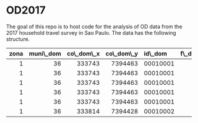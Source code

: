 
<!-- README.md is generated from README.Rmd. Please edit that file -->

# OD2017

<!-- badges: start -->
<!-- badges: end -->

The goal of this repo is to host code for the analysis of OD data from
the 2017 household travel survey in Sao Paulo. The data has the
following structure.

<table>
<thead>
<tr>
<th style="text-align:right;">
zona
</th>
<th style="text-align:right;">
muni\_dom
</th>
<th style="text-align:right;">
co\_dom\_x
</th>
<th style="text-align:right;">
co\_dom\_y
</th>
<th style="text-align:left;">
id\_dom
</th>
<th style="text-align:right;">
f\_dom
</th>
<th style="text-align:right;">
fe\_dom
</th>
<th style="text-align:right;">
dom
</th>
<th style="text-align:right;">
cd\_entre
</th>
<th style="text-align:left;">
data
</th>
<th style="text-align:right;">
tipo\_dom
</th>
<th style="text-align:right;">
agua
</th>
<th style="text-align:right;">
rua\_pavi
</th>
<th style="text-align:right;">
no\_morad
</th>
<th style="text-align:right;">
tot\_fam
</th>
<th style="text-align:left;">
id\_fam
</th>
<th style="text-align:right;">
f\_fam
</th>
<th style="text-align:right;">
fe\_fam
</th>
<th style="text-align:right;">
familia
</th>
<th style="text-align:right;">
no\_moraf
</th>
<th style="text-align:right;">
condmora
</th>
<th style="text-align:right;">
qt\_banho
</th>
<th style="text-align:right;">
qt\_empre
</th>
<th style="text-align:right;">
qt\_auto
</th>
<th style="text-align:right;">
qt\_micro
</th>
<th style="text-align:right;">
qt\_lavalou
</th>
<th style="text-align:right;">
qt\_gel1
</th>
<th style="text-align:right;">
qt\_gel2
</th>
<th style="text-align:right;">
qt\_freez
</th>
<th style="text-align:right;">
qt\_mlava
</th>
<th style="text-align:right;">
qt\_dvd
</th>
<th style="text-align:right;">
qt\_microon
</th>
<th style="text-align:right;">
qt\_moto
</th>
<th style="text-align:right;">
qt\_secarou
</th>
<th style="text-align:right;">
qt\_bicicle
</th>
<th style="text-align:right;">
nao\_dcl\_it
</th>
<th style="text-align:right;">
criteriobr
</th>
<th style="text-align:right;">
ponto\_br
</th>
<th style="text-align:right;">
ano\_auto1
</th>
<th style="text-align:right;">
ano\_auto2
</th>
<th style="text-align:right;">
ano\_auto3
</th>
<th style="text-align:right;">
renda\_fa
</th>
<th style="text-align:right;">
cd\_renfa
</th>
<th style="text-align:left;">
id\_pess
</th>
<th style="text-align:right;">
f\_pess
</th>
<th style="text-align:right;">
fe\_pess
</th>
<th style="text-align:right;">
pessoa
</th>
<th style="text-align:right;">
sit\_fam
</th>
<th style="text-align:right;">
idade
</th>
<th style="text-align:right;">
sexo
</th>
<th style="text-align:right;">
estuda
</th>
<th style="text-align:right;">
grau\_ins
</th>
<th style="text-align:right;">
cd\_ativi
</th>
<th style="text-align:right;">
co\_ren\_i
</th>
<th style="text-align:right;">
vl\_ren\_i
</th>
<th style="text-align:right;">
zona\_esc
</th>
<th style="text-align:right;">
muniesc
</th>
<th style="text-align:right;">
co\_esc\_x
</th>
<th style="text-align:right;">
co\_esc\_y
</th>
<th style="text-align:right;">
tipo\_esc
</th>
<th style="text-align:right;">
zonatra1
</th>
<th style="text-align:right;">
munitra1
</th>
<th style="text-align:right;">
co\_tr1\_x
</th>
<th style="text-align:right;">
co\_tr1\_y
</th>
<th style="text-align:right;">
trab1\_re
</th>
<th style="text-align:right;">
trabext1
</th>
<th style="text-align:right;">
ocup1
</th>
<th style="text-align:right;">
setor1
</th>
<th style="text-align:right;">
vinc1
</th>
<th style="text-align:right;">
zonatra2
</th>
<th style="text-align:right;">
munitra2
</th>
<th style="text-align:right;">
co\_tr2\_x
</th>
<th style="text-align:right;">
co\_tr2\_y
</th>
<th style="text-align:right;">
trab2\_re
</th>
<th style="text-align:right;">
trabext2
</th>
<th style="text-align:right;">
ocup2
</th>
<th style="text-align:right;">
setor2
</th>
<th style="text-align:right;">
vinc2
</th>
<th style="text-align:right;">
n\_viag
</th>
<th style="text-align:right;">
fe\_via
</th>
<th style="text-align:right;">
dia\_sem
</th>
<th style="text-align:right;">
tot\_viag
</th>
<th style="text-align:right;">
zona\_o
</th>
<th style="text-align:right;">
muni\_o
</th>
<th style="text-align:right;">
co\_o\_x
</th>
<th style="text-align:right;">
co\_o\_y
</th>
<th style="text-align:right;">
zona\_d
</th>
<th style="text-align:right;">
muni\_d
</th>
<th style="text-align:right;">
co\_d\_x
</th>
<th style="text-align:right;">
co\_d\_y
</th>
<th style="text-align:right;">
zona\_t1
</th>
<th style="text-align:right;">
muni\_t1
</th>
<th style="text-align:right;">
co\_t1\_x
</th>
<th style="text-align:right;">
co\_t1\_y
</th>
<th style="text-align:right;">
zona\_t2
</th>
<th style="text-align:right;">
muni\_t2
</th>
<th style="text-align:right;">
co\_t2\_x
</th>
<th style="text-align:right;">
co\_t2\_y
</th>
<th style="text-align:right;">
zona\_t3
</th>
<th style="text-align:right;">
muni\_t3
</th>
<th style="text-align:right;">
co\_t3\_x
</th>
<th style="text-align:right;">
co\_t3\_y
</th>
<th style="text-align:right;">
motivo\_o
</th>
<th style="text-align:right;">
motivo\_d
</th>
<th style="text-align:right;">
mot\_sres
</th>
<th style="text-align:right;">
servir\_o
</th>
<th style="text-align:right;">
servir\_d
</th>
<th style="text-align:right;">
modo1
</th>
<th style="text-align:right;">
modo2
</th>
<th style="text-align:right;">
modo3
</th>
<th style="text-align:right;">
modo4
</th>
<th style="text-align:right;">
h\_saida
</th>
<th style="text-align:right;">
min\_saida
</th>
<th style="text-align:right;">
anda\_o
</th>
<th style="text-align:right;">
h\_cheg
</th>
<th style="text-align:right;">
min\_cheg
</th>
<th style="text-align:right;">
anda\_d
</th>
<th style="text-align:right;">
duracao
</th>
<th style="text-align:right;">
modoprin
</th>
<th style="text-align:right;">
tipvg
</th>
<th style="text-align:right;">
pag\_viag
</th>
<th style="text-align:right;">
tp\_esauto
</th>
<th style="text-align:right;">
vl\_est
</th>
<th style="text-align:right;">
pe\_bici
</th>
<th style="text-align:right;">
via\_bici
</th>
<th style="text-align:right;">
tp\_esbici
</th>
<th style="text-align:right;">
distancia
</th>
<th style="text-align:right;">
id\_ordem
</th>
</tr>
</thead>
<tbody>
<tr>
<td style="text-align:right;">
1
</td>
<td style="text-align:right;">
36
</td>
<td style="text-align:right;">
333743
</td>
<td style="text-align:right;">
7394463
</td>
<td style="text-align:left;">
00010001
</td>
<td style="text-align:right;">
1
</td>
<td style="text-align:right;">
15.41667
</td>
<td style="text-align:right;">
1
</td>
<td style="text-align:right;">
1
</td>
<td style="text-align:left;">
06092017
</td>
<td style="text-align:right;">
1
</td>
<td style="text-align:right;">
1
</td>
<td style="text-align:right;">
1
</td>
<td style="text-align:right;">
2
</td>
<td style="text-align:right;">
1
</td>
<td style="text-align:left;">
000100011
</td>
<td style="text-align:right;">
1
</td>
<td style="text-align:right;">
15.41667
</td>
<td style="text-align:right;">
1
</td>
<td style="text-align:right;">
2
</td>
<td style="text-align:right;">
2
</td>
<td style="text-align:right;">
1
</td>
<td style="text-align:right;">
0
</td>
<td style="text-align:right;">
0
</td>
<td style="text-align:right;">
1
</td>
<td style="text-align:right;">
0
</td>
<td style="text-align:right;">
0
</td>
<td style="text-align:right;">
1
</td>
<td style="text-align:right;">
1
</td>
<td style="text-align:right;">
1
</td>
<td style="text-align:right;">
1
</td>
<td style="text-align:right;">
1
</td>
<td style="text-align:right;">
0
</td>
<td style="text-align:right;">
0
</td>
<td style="text-align:right;">
0
</td>
<td style="text-align:right;">
1
</td>
<td style="text-align:right;">
4
</td>
<td style="text-align:right;">
25
</td>
<td style="text-align:right;">
NA
</td>
<td style="text-align:right;">
NA
</td>
<td style="text-align:right;">
NA
</td>
<td style="text-align:right;">
2732.576
</td>
<td style="text-align:right;">
3
</td>
<td style="text-align:left;">
00010001101
</td>
<td style="text-align:right;">
1
</td>
<td style="text-align:right;">
19.53227
</td>
<td style="text-align:right;">
1
</td>
<td style="text-align:right;">
1
</td>
<td style="text-align:right;">
59
</td>
<td style="text-align:right;">
2
</td>
<td style="text-align:right;">
1
</td>
<td style="text-align:right;">
3
</td>
<td style="text-align:right;">
1
</td>
<td style="text-align:right;">
3
</td>
<td style="text-align:right;">
NA
</td>
<td style="text-align:right;">
NA
</td>
<td style="text-align:right;">
NA
</td>
<td style="text-align:right;">
NA
</td>
<td style="text-align:right;">
NA
</td>
<td style="text-align:right;">
NA
</td>
<td style="text-align:right;">
3
</td>
<td style="text-align:right;">
36
</td>
<td style="text-align:right;">
333104
</td>
<td style="text-align:right;">
7394476
</td>
<td style="text-align:right;">
2
</td>
<td style="text-align:right;">
2
</td>
<td style="text-align:right;">
4
</td>
<td style="text-align:right;">
13
</td>
<td style="text-align:right;">
1
</td>
<td style="text-align:right;">
NA
</td>
<td style="text-align:right;">
NA
</td>
<td style="text-align:right;">
NA
</td>
<td style="text-align:right;">
NA
</td>
<td style="text-align:right;">
NA
</td>
<td style="text-align:right;">
NA
</td>
<td style="text-align:right;">
NA
</td>
<td style="text-align:right;">
NA
</td>
<td style="text-align:right;">
NA
</td>
<td style="text-align:right;">
1
</td>
<td style="text-align:right;">
22.13265
</td>
<td style="text-align:right;">
3
</td>
<td style="text-align:right;">
2
</td>
<td style="text-align:right;">
1
</td>
<td style="text-align:right;">
36
</td>
<td style="text-align:right;">
333743
</td>
<td style="text-align:right;">
7394463
</td>
<td style="text-align:right;">
3
</td>
<td style="text-align:right;">
36
</td>
<td style="text-align:right;">
333104
</td>
<td style="text-align:right;">
7394476
</td>
<td style="text-align:right;">
NA
</td>
<td style="text-align:right;">
NA
</td>
<td style="text-align:right;">
NA
</td>
<td style="text-align:right;">
NA
</td>
<td style="text-align:right;">
NA
</td>
<td style="text-align:right;">
NA
</td>
<td style="text-align:right;">
NA
</td>
<td style="text-align:right;">
NA
</td>
<td style="text-align:right;">
NA
</td>
<td style="text-align:right;">
NA
</td>
<td style="text-align:right;">
NA
</td>
<td style="text-align:right;">
NA
</td>
<td style="text-align:right;">
8
</td>
<td style="text-align:right;">
3
</td>
<td style="text-align:right;">
3
</td>
<td style="text-align:right;">
2
</td>
<td style="text-align:right;">
2
</td>
<td style="text-align:right;">
16
</td>
<td style="text-align:right;">
NA
</td>
<td style="text-align:right;">
NA
</td>
<td style="text-align:right;">
NA
</td>
<td style="text-align:right;">
5
</td>
<td style="text-align:right;">
45
</td>
<td style="text-align:right;">
NA
</td>
<td style="text-align:right;">
5
</td>
<td style="text-align:right;">
55
</td>
<td style="text-align:right;">
NA
</td>
<td style="text-align:right;">
10
</td>
<td style="text-align:right;">
16
</td>
<td style="text-align:right;">
3
</td>
<td style="text-align:right;">
NA
</td>
<td style="text-align:right;">
NA
</td>
<td style="text-align:right;">
NA
</td>
<td style="text-align:right;">
1
</td>
<td style="text-align:right;">
NA
</td>
<td style="text-align:right;">
NA
</td>
<td style="text-align:right;">
639.1322
</td>
<td style="text-align:right;">
1
</td>
</tr>
<tr>
<td style="text-align:right;">
1
</td>
<td style="text-align:right;">
36
</td>
<td style="text-align:right;">
333743
</td>
<td style="text-align:right;">
7394463
</td>
<td style="text-align:left;">
00010001
</td>
<td style="text-align:right;">
0
</td>
<td style="text-align:right;">
15.41667
</td>
<td style="text-align:right;">
1
</td>
<td style="text-align:right;">
1
</td>
<td style="text-align:left;">
06092017
</td>
<td style="text-align:right;">
1
</td>
<td style="text-align:right;">
1
</td>
<td style="text-align:right;">
1
</td>
<td style="text-align:right;">
2
</td>
<td style="text-align:right;">
1
</td>
<td style="text-align:left;">
000100011
</td>
<td style="text-align:right;">
0
</td>
<td style="text-align:right;">
15.41667
</td>
<td style="text-align:right;">
1
</td>
<td style="text-align:right;">
2
</td>
<td style="text-align:right;">
2
</td>
<td style="text-align:right;">
1
</td>
<td style="text-align:right;">
0
</td>
<td style="text-align:right;">
0
</td>
<td style="text-align:right;">
1
</td>
<td style="text-align:right;">
0
</td>
<td style="text-align:right;">
0
</td>
<td style="text-align:right;">
1
</td>
<td style="text-align:right;">
1
</td>
<td style="text-align:right;">
1
</td>
<td style="text-align:right;">
1
</td>
<td style="text-align:right;">
1
</td>
<td style="text-align:right;">
0
</td>
<td style="text-align:right;">
0
</td>
<td style="text-align:right;">
0
</td>
<td style="text-align:right;">
1
</td>
<td style="text-align:right;">
4
</td>
<td style="text-align:right;">
25
</td>
<td style="text-align:right;">
NA
</td>
<td style="text-align:right;">
NA
</td>
<td style="text-align:right;">
NA
</td>
<td style="text-align:right;">
2732.576
</td>
<td style="text-align:right;">
3
</td>
<td style="text-align:left;">
00010001101
</td>
<td style="text-align:right;">
0
</td>
<td style="text-align:right;">
19.53227
</td>
<td style="text-align:right;">
1
</td>
<td style="text-align:right;">
1
</td>
<td style="text-align:right;">
59
</td>
<td style="text-align:right;">
2
</td>
<td style="text-align:right;">
1
</td>
<td style="text-align:right;">
3
</td>
<td style="text-align:right;">
1
</td>
<td style="text-align:right;">
3
</td>
<td style="text-align:right;">
NA
</td>
<td style="text-align:right;">
NA
</td>
<td style="text-align:right;">
NA
</td>
<td style="text-align:right;">
NA
</td>
<td style="text-align:right;">
NA
</td>
<td style="text-align:right;">
NA
</td>
<td style="text-align:right;">
3
</td>
<td style="text-align:right;">
36
</td>
<td style="text-align:right;">
333104
</td>
<td style="text-align:right;">
7394476
</td>
<td style="text-align:right;">
2
</td>
<td style="text-align:right;">
2
</td>
<td style="text-align:right;">
4
</td>
<td style="text-align:right;">
13
</td>
<td style="text-align:right;">
1
</td>
<td style="text-align:right;">
NA
</td>
<td style="text-align:right;">
NA
</td>
<td style="text-align:right;">
NA
</td>
<td style="text-align:right;">
NA
</td>
<td style="text-align:right;">
NA
</td>
<td style="text-align:right;">
NA
</td>
<td style="text-align:right;">
NA
</td>
<td style="text-align:right;">
NA
</td>
<td style="text-align:right;">
NA
</td>
<td style="text-align:right;">
2
</td>
<td style="text-align:right;">
22.13265
</td>
<td style="text-align:right;">
3
</td>
<td style="text-align:right;">
2
</td>
<td style="text-align:right;">
3
</td>
<td style="text-align:right;">
36
</td>
<td style="text-align:right;">
333104
</td>
<td style="text-align:right;">
7394476
</td>
<td style="text-align:right;">
1
</td>
<td style="text-align:right;">
36
</td>
<td style="text-align:right;">
333743
</td>
<td style="text-align:right;">
7394463
</td>
<td style="text-align:right;">
NA
</td>
<td style="text-align:right;">
NA
</td>
<td style="text-align:right;">
NA
</td>
<td style="text-align:right;">
NA
</td>
<td style="text-align:right;">
NA
</td>
<td style="text-align:right;">
NA
</td>
<td style="text-align:right;">
NA
</td>
<td style="text-align:right;">
NA
</td>
<td style="text-align:right;">
NA
</td>
<td style="text-align:right;">
NA
</td>
<td style="text-align:right;">
NA
</td>
<td style="text-align:right;">
NA
</td>
<td style="text-align:right;">
3
</td>
<td style="text-align:right;">
8
</td>
<td style="text-align:right;">
3
</td>
<td style="text-align:right;">
2
</td>
<td style="text-align:right;">
2
</td>
<td style="text-align:right;">
16
</td>
<td style="text-align:right;">
NA
</td>
<td style="text-align:right;">
NA
</td>
<td style="text-align:right;">
NA
</td>
<td style="text-align:right;">
15
</td>
<td style="text-align:right;">
45
</td>
<td style="text-align:right;">
NA
</td>
<td style="text-align:right;">
15
</td>
<td style="text-align:right;">
55
</td>
<td style="text-align:right;">
NA
</td>
<td style="text-align:right;">
10
</td>
<td style="text-align:right;">
16
</td>
<td style="text-align:right;">
3
</td>
<td style="text-align:right;">
NA
</td>
<td style="text-align:right;">
NA
</td>
<td style="text-align:right;">
NA
</td>
<td style="text-align:right;">
1
</td>
<td style="text-align:right;">
NA
</td>
<td style="text-align:right;">
NA
</td>
<td style="text-align:right;">
639.1322
</td>
<td style="text-align:right;">
2
</td>
</tr>
<tr>
<td style="text-align:right;">
1
</td>
<td style="text-align:right;">
36
</td>
<td style="text-align:right;">
333743
</td>
<td style="text-align:right;">
7394463
</td>
<td style="text-align:left;">
00010001
</td>
<td style="text-align:right;">
0
</td>
<td style="text-align:right;">
15.41667
</td>
<td style="text-align:right;">
1
</td>
<td style="text-align:right;">
1
</td>
<td style="text-align:left;">
06092017
</td>
<td style="text-align:right;">
1
</td>
<td style="text-align:right;">
1
</td>
<td style="text-align:right;">
1
</td>
<td style="text-align:right;">
2
</td>
<td style="text-align:right;">
1
</td>
<td style="text-align:left;">
000100011
</td>
<td style="text-align:right;">
0
</td>
<td style="text-align:right;">
15.41667
</td>
<td style="text-align:right;">
1
</td>
<td style="text-align:right;">
2
</td>
<td style="text-align:right;">
2
</td>
<td style="text-align:right;">
1
</td>
<td style="text-align:right;">
0
</td>
<td style="text-align:right;">
0
</td>
<td style="text-align:right;">
1
</td>
<td style="text-align:right;">
0
</td>
<td style="text-align:right;">
0
</td>
<td style="text-align:right;">
1
</td>
<td style="text-align:right;">
1
</td>
<td style="text-align:right;">
1
</td>
<td style="text-align:right;">
1
</td>
<td style="text-align:right;">
1
</td>
<td style="text-align:right;">
0
</td>
<td style="text-align:right;">
0
</td>
<td style="text-align:right;">
0
</td>
<td style="text-align:right;">
1
</td>
<td style="text-align:right;">
4
</td>
<td style="text-align:right;">
25
</td>
<td style="text-align:right;">
NA
</td>
<td style="text-align:right;">
NA
</td>
<td style="text-align:right;">
NA
</td>
<td style="text-align:right;">
2732.576
</td>
<td style="text-align:right;">
3
</td>
<td style="text-align:left;">
00010001102
</td>
<td style="text-align:right;">
1
</td>
<td style="text-align:right;">
16.66398
</td>
<td style="text-align:right;">
2
</td>
<td style="text-align:right;">
3
</td>
<td style="text-align:right;">
21
</td>
<td style="text-align:right;">
2
</td>
<td style="text-align:right;">
5
</td>
<td style="text-align:right;">
4
</td>
<td style="text-align:right;">
1
</td>
<td style="text-align:right;">
3
</td>
<td style="text-align:right;">
NA
</td>
<td style="text-align:right;">
84
</td>
<td style="text-align:right;">
36
</td>
<td style="text-align:right;">
329431
</td>
<td style="text-align:right;">
7395939
</td>
<td style="text-align:right;">
2
</td>
<td style="text-align:right;">
82
</td>
<td style="text-align:right;">
36
</td>
<td style="text-align:right;">
327503
</td>
<td style="text-align:right;">
7392159
</td>
<td style="text-align:right;">
2
</td>
<td style="text-align:right;">
2
</td>
<td style="text-align:right;">
4
</td>
<td style="text-align:right;">
7
</td>
<td style="text-align:right;">
2
</td>
<td style="text-align:right;">
NA
</td>
<td style="text-align:right;">
NA
</td>
<td style="text-align:right;">
NA
</td>
<td style="text-align:right;">
NA
</td>
<td style="text-align:right;">
NA
</td>
<td style="text-align:right;">
NA
</td>
<td style="text-align:right;">
NA
</td>
<td style="text-align:right;">
NA
</td>
<td style="text-align:right;">
NA
</td>
<td style="text-align:right;">
1
</td>
<td style="text-align:right;">
18.88249
</td>
<td style="text-align:right;">
3
</td>
<td style="text-align:right;">
3
</td>
<td style="text-align:right;">
1
</td>
<td style="text-align:right;">
36
</td>
<td style="text-align:right;">
333743
</td>
<td style="text-align:right;">
7394463
</td>
<td style="text-align:right;">
82
</td>
<td style="text-align:right;">
36
</td>
<td style="text-align:right;">
327503
</td>
<td style="text-align:right;">
7392159
</td>
<td style="text-align:right;">
NA
</td>
<td style="text-align:right;">
NA
</td>
<td style="text-align:right;">
NA
</td>
<td style="text-align:right;">
NA
</td>
<td style="text-align:right;">
NA
</td>
<td style="text-align:right;">
NA
</td>
<td style="text-align:right;">
NA
</td>
<td style="text-align:right;">
NA
</td>
<td style="text-align:right;">
NA
</td>
<td style="text-align:right;">
NA
</td>
<td style="text-align:right;">
NA
</td>
<td style="text-align:right;">
NA
</td>
<td style="text-align:right;">
8
</td>
<td style="text-align:right;">
3
</td>
<td style="text-align:right;">
3
</td>
<td style="text-align:right;">
2
</td>
<td style="text-align:right;">
2
</td>
<td style="text-align:right;">
1
</td>
<td style="text-align:right;">
NA
</td>
<td style="text-align:right;">
NA
</td>
<td style="text-align:right;">
NA
</td>
<td style="text-align:right;">
9
</td>
<td style="text-align:right;">
0
</td>
<td style="text-align:right;">
10
</td>
<td style="text-align:right;">
9
</td>
<td style="text-align:right;">
50
</td>
<td style="text-align:right;">
20
</td>
<td style="text-align:right;">
50
</td>
<td style="text-align:right;">
1
</td>
<td style="text-align:right;">
1
</td>
<td style="text-align:right;">
2
</td>
<td style="text-align:right;">
NA
</td>
<td style="text-align:right;">
NA
</td>
<td style="text-align:right;">
NA
</td>
<td style="text-align:right;">
NA
</td>
<td style="text-align:right;">
NA
</td>
<td style="text-align:right;">
6651.7679
</td>
<td style="text-align:right;">
3
</td>
</tr>
<tr>
<td style="text-align:right;">
1
</td>
<td style="text-align:right;">
36
</td>
<td style="text-align:right;">
333743
</td>
<td style="text-align:right;">
7394463
</td>
<td style="text-align:left;">
00010001
</td>
<td style="text-align:right;">
0
</td>
<td style="text-align:right;">
15.41667
</td>
<td style="text-align:right;">
1
</td>
<td style="text-align:right;">
1
</td>
<td style="text-align:left;">
06092017
</td>
<td style="text-align:right;">
1
</td>
<td style="text-align:right;">
1
</td>
<td style="text-align:right;">
1
</td>
<td style="text-align:right;">
2
</td>
<td style="text-align:right;">
1
</td>
<td style="text-align:left;">
000100011
</td>
<td style="text-align:right;">
0
</td>
<td style="text-align:right;">
15.41667
</td>
<td style="text-align:right;">
1
</td>
<td style="text-align:right;">
2
</td>
<td style="text-align:right;">
2
</td>
<td style="text-align:right;">
1
</td>
<td style="text-align:right;">
0
</td>
<td style="text-align:right;">
0
</td>
<td style="text-align:right;">
1
</td>
<td style="text-align:right;">
0
</td>
<td style="text-align:right;">
0
</td>
<td style="text-align:right;">
1
</td>
<td style="text-align:right;">
1
</td>
<td style="text-align:right;">
1
</td>
<td style="text-align:right;">
1
</td>
<td style="text-align:right;">
1
</td>
<td style="text-align:right;">
0
</td>
<td style="text-align:right;">
0
</td>
<td style="text-align:right;">
0
</td>
<td style="text-align:right;">
1
</td>
<td style="text-align:right;">
4
</td>
<td style="text-align:right;">
25
</td>
<td style="text-align:right;">
NA
</td>
<td style="text-align:right;">
NA
</td>
<td style="text-align:right;">
NA
</td>
<td style="text-align:right;">
2732.576
</td>
<td style="text-align:right;">
3
</td>
<td style="text-align:left;">
00010001102
</td>
<td style="text-align:right;">
0
</td>
<td style="text-align:right;">
16.66398
</td>
<td style="text-align:right;">
2
</td>
<td style="text-align:right;">
3
</td>
<td style="text-align:right;">
21
</td>
<td style="text-align:right;">
2
</td>
<td style="text-align:right;">
5
</td>
<td style="text-align:right;">
4
</td>
<td style="text-align:right;">
1
</td>
<td style="text-align:right;">
3
</td>
<td style="text-align:right;">
NA
</td>
<td style="text-align:right;">
84
</td>
<td style="text-align:right;">
36
</td>
<td style="text-align:right;">
329431
</td>
<td style="text-align:right;">
7395939
</td>
<td style="text-align:right;">
2
</td>
<td style="text-align:right;">
82
</td>
<td style="text-align:right;">
36
</td>
<td style="text-align:right;">
327503
</td>
<td style="text-align:right;">
7392159
</td>
<td style="text-align:right;">
2
</td>
<td style="text-align:right;">
2
</td>
<td style="text-align:right;">
4
</td>
<td style="text-align:right;">
7
</td>
<td style="text-align:right;">
2
</td>
<td style="text-align:right;">
NA
</td>
<td style="text-align:right;">
NA
</td>
<td style="text-align:right;">
NA
</td>
<td style="text-align:right;">
NA
</td>
<td style="text-align:right;">
NA
</td>
<td style="text-align:right;">
NA
</td>
<td style="text-align:right;">
NA
</td>
<td style="text-align:right;">
NA
</td>
<td style="text-align:right;">
NA
</td>
<td style="text-align:right;">
2
</td>
<td style="text-align:right;">
18.88249
</td>
<td style="text-align:right;">
3
</td>
<td style="text-align:right;">
3
</td>
<td style="text-align:right;">
82
</td>
<td style="text-align:right;">
36
</td>
<td style="text-align:right;">
327503
</td>
<td style="text-align:right;">
7392159
</td>
<td style="text-align:right;">
84
</td>
<td style="text-align:right;">
36
</td>
<td style="text-align:right;">
329431
</td>
<td style="text-align:right;">
7395939
</td>
<td style="text-align:right;">
93
</td>
<td style="text-align:right;">
36
</td>
<td style="text-align:right;">
329861
</td>
<td style="text-align:right;">
7397268
</td>
<td style="text-align:right;">
NA
</td>
<td style="text-align:right;">
NA
</td>
<td style="text-align:right;">
NA
</td>
<td style="text-align:right;">
NA
</td>
<td style="text-align:right;">
NA
</td>
<td style="text-align:right;">
NA
</td>
<td style="text-align:right;">
NA
</td>
<td style="text-align:right;">
NA
</td>
<td style="text-align:right;">
3
</td>
<td style="text-align:right;">
4
</td>
<td style="text-align:right;">
4
</td>
<td style="text-align:right;">
2
</td>
<td style="text-align:right;">
2
</td>
<td style="text-align:right;">
1
</td>
<td style="text-align:right;">
4
</td>
<td style="text-align:right;">
NA
</td>
<td style="text-align:right;">
NA
</td>
<td style="text-align:right;">
17
</td>
<td style="text-align:right;">
0
</td>
<td style="text-align:right;">
20
</td>
<td style="text-align:right;">
18
</td>
<td style="text-align:right;">
0
</td>
<td style="text-align:right;">
1
</td>
<td style="text-align:right;">
60
</td>
<td style="text-align:right;">
1
</td>
<td style="text-align:right;">
1
</td>
<td style="text-align:right;">
2
</td>
<td style="text-align:right;">
NA
</td>
<td style="text-align:right;">
NA
</td>
<td style="text-align:right;">
NA
</td>
<td style="text-align:right;">
NA
</td>
<td style="text-align:right;">
NA
</td>
<td style="text-align:right;">
4243.2987
</td>
<td style="text-align:right;">
4
</td>
</tr>
<tr>
<td style="text-align:right;">
1
</td>
<td style="text-align:right;">
36
</td>
<td style="text-align:right;">
333743
</td>
<td style="text-align:right;">
7394463
</td>
<td style="text-align:left;">
00010001
</td>
<td style="text-align:right;">
0
</td>
<td style="text-align:right;">
15.41667
</td>
<td style="text-align:right;">
1
</td>
<td style="text-align:right;">
1
</td>
<td style="text-align:left;">
06092017
</td>
<td style="text-align:right;">
1
</td>
<td style="text-align:right;">
1
</td>
<td style="text-align:right;">
1
</td>
<td style="text-align:right;">
2
</td>
<td style="text-align:right;">
1
</td>
<td style="text-align:left;">
000100011
</td>
<td style="text-align:right;">
0
</td>
<td style="text-align:right;">
15.41667
</td>
<td style="text-align:right;">
1
</td>
<td style="text-align:right;">
2
</td>
<td style="text-align:right;">
2
</td>
<td style="text-align:right;">
1
</td>
<td style="text-align:right;">
0
</td>
<td style="text-align:right;">
0
</td>
<td style="text-align:right;">
1
</td>
<td style="text-align:right;">
0
</td>
<td style="text-align:right;">
0
</td>
<td style="text-align:right;">
1
</td>
<td style="text-align:right;">
1
</td>
<td style="text-align:right;">
1
</td>
<td style="text-align:right;">
1
</td>
<td style="text-align:right;">
1
</td>
<td style="text-align:right;">
0
</td>
<td style="text-align:right;">
0
</td>
<td style="text-align:right;">
0
</td>
<td style="text-align:right;">
1
</td>
<td style="text-align:right;">
4
</td>
<td style="text-align:right;">
25
</td>
<td style="text-align:right;">
NA
</td>
<td style="text-align:right;">
NA
</td>
<td style="text-align:right;">
NA
</td>
<td style="text-align:right;">
2732.576
</td>
<td style="text-align:right;">
3
</td>
<td style="text-align:left;">
00010001102
</td>
<td style="text-align:right;">
0
</td>
<td style="text-align:right;">
16.66398
</td>
<td style="text-align:right;">
2
</td>
<td style="text-align:right;">
3
</td>
<td style="text-align:right;">
21
</td>
<td style="text-align:right;">
2
</td>
<td style="text-align:right;">
5
</td>
<td style="text-align:right;">
4
</td>
<td style="text-align:right;">
1
</td>
<td style="text-align:right;">
3
</td>
<td style="text-align:right;">
NA
</td>
<td style="text-align:right;">
84
</td>
<td style="text-align:right;">
36
</td>
<td style="text-align:right;">
329431
</td>
<td style="text-align:right;">
7395939
</td>
<td style="text-align:right;">
2
</td>
<td style="text-align:right;">
82
</td>
<td style="text-align:right;">
36
</td>
<td style="text-align:right;">
327503
</td>
<td style="text-align:right;">
7392159
</td>
<td style="text-align:right;">
2
</td>
<td style="text-align:right;">
2
</td>
<td style="text-align:right;">
4
</td>
<td style="text-align:right;">
7
</td>
<td style="text-align:right;">
2
</td>
<td style="text-align:right;">
NA
</td>
<td style="text-align:right;">
NA
</td>
<td style="text-align:right;">
NA
</td>
<td style="text-align:right;">
NA
</td>
<td style="text-align:right;">
NA
</td>
<td style="text-align:right;">
NA
</td>
<td style="text-align:right;">
NA
</td>
<td style="text-align:right;">
NA
</td>
<td style="text-align:right;">
NA
</td>
<td style="text-align:right;">
3
</td>
<td style="text-align:right;">
18.88249
</td>
<td style="text-align:right;">
3
</td>
<td style="text-align:right;">
3
</td>
<td style="text-align:right;">
84
</td>
<td style="text-align:right;">
36
</td>
<td style="text-align:right;">
329431
</td>
<td style="text-align:right;">
7395939
</td>
<td style="text-align:right;">
1
</td>
<td style="text-align:right;">
36
</td>
<td style="text-align:right;">
333743
</td>
<td style="text-align:right;">
7394463
</td>
<td style="text-align:right;">
NA
</td>
<td style="text-align:right;">
NA
</td>
<td style="text-align:right;">
NA
</td>
<td style="text-align:right;">
NA
</td>
<td style="text-align:right;">
NA
</td>
<td style="text-align:right;">
NA
</td>
<td style="text-align:right;">
NA
</td>
<td style="text-align:right;">
NA
</td>
<td style="text-align:right;">
NA
</td>
<td style="text-align:right;">
NA
</td>
<td style="text-align:right;">
NA
</td>
<td style="text-align:right;">
NA
</td>
<td style="text-align:right;">
4
</td>
<td style="text-align:right;">
8
</td>
<td style="text-align:right;">
4
</td>
<td style="text-align:right;">
2
</td>
<td style="text-align:right;">
2
</td>
<td style="text-align:right;">
12
</td>
<td style="text-align:right;">
NA
</td>
<td style="text-align:right;">
NA
</td>
<td style="text-align:right;">
NA
</td>
<td style="text-align:right;">
22
</td>
<td style="text-align:right;">
50
</td>
<td style="text-align:right;">
1
</td>
<td style="text-align:right;">
23
</td>
<td style="text-align:right;">
30
</td>
<td style="text-align:right;">
1
</td>
<td style="text-align:right;">
40
</td>
<td style="text-align:right;">
12
</td>
<td style="text-align:right;">
2
</td>
<td style="text-align:right;">
NA
</td>
<td style="text-align:right;">
NA
</td>
<td style="text-align:right;">
NA
</td>
<td style="text-align:right;">
NA
</td>
<td style="text-align:right;">
NA
</td>
<td style="text-align:right;">
NA
</td>
<td style="text-align:right;">
4557.6222
</td>
<td style="text-align:right;">
5
</td>
</tr>
<tr>
<td style="text-align:right;">
1
</td>
<td style="text-align:right;">
36
</td>
<td style="text-align:right;">
333814
</td>
<td style="text-align:right;">
7394428
</td>
<td style="text-align:left;">
00010002
</td>
<td style="text-align:right;">
1
</td>
<td style="text-align:right;">
15.41667
</td>
<td style="text-align:right;">
2
</td>
<td style="text-align:right;">
1
</td>
<td style="text-align:left;">
06092017
</td>
<td style="text-align:right;">
1
</td>
<td style="text-align:right;">
1
</td>
<td style="text-align:right;">
1
</td>
<td style="text-align:right;">
4
</td>
<td style="text-align:right;">
1
</td>
<td style="text-align:left;">
000100021
</td>
<td style="text-align:right;">
1
</td>
<td style="text-align:right;">
15.41667
</td>
<td style="text-align:right;">
1
</td>
<td style="text-align:right;">
4
</td>
<td style="text-align:right;">
1
</td>
<td style="text-align:right;">
1
</td>
<td style="text-align:right;">
0
</td>
<td style="text-align:right;">
0
</td>
<td style="text-align:right;">
0
</td>
<td style="text-align:right;">
0
</td>
<td style="text-align:right;">
1
</td>
<td style="text-align:right;">
0
</td>
<td style="text-align:right;">
0
</td>
<td style="text-align:right;">
1
</td>
<td style="text-align:right;">
1
</td>
<td style="text-align:right;">
0
</td>
<td style="text-align:right;">
0
</td>
<td style="text-align:right;">
0
</td>
<td style="text-align:right;">
0
</td>
<td style="text-align:right;">
1
</td>
<td style="text-align:right;">
5
</td>
<td style="text-align:right;">
18
</td>
<td style="text-align:right;">
NA
</td>
<td style="text-align:right;">
NA
</td>
<td style="text-align:right;">
NA
</td>
<td style="text-align:right;">
3200.000
</td>
<td style="text-align:right;">
1
</td>
<td style="text-align:left;">
00010002101
</td>
<td style="text-align:right;">
1
</td>
<td style="text-align:right;">
19.53227
</td>
<td style="text-align:right;">
1
</td>
<td style="text-align:right;">
1
</td>
<td style="text-align:right;">
37
</td>
<td style="text-align:right;">
2
</td>
<td style="text-align:right;">
1
</td>
<td style="text-align:right;">
4
</td>
<td style="text-align:right;">
1
</td>
<td style="text-align:right;">
1
</td>
<td style="text-align:right;">
1000
</td>
<td style="text-align:right;">
NA
</td>
<td style="text-align:right;">
NA
</td>
<td style="text-align:right;">
NA
</td>
<td style="text-align:right;">
NA
</td>
<td style="text-align:right;">
NA
</td>
<td style="text-align:right;">
1
</td>
<td style="text-align:right;">
36
</td>
<td style="text-align:right;">
333453
</td>
<td style="text-align:right;">
7394501
</td>
<td style="text-align:right;">
2
</td>
<td style="text-align:right;">
2
</td>
<td style="text-align:right;">
6
</td>
<td style="text-align:right;">
4
</td>
<td style="text-align:right;">
1
</td>
<td style="text-align:right;">
NA
</td>
<td style="text-align:right;">
NA
</td>
<td style="text-align:right;">
NA
</td>
<td style="text-align:right;">
NA
</td>
<td style="text-align:right;">
NA
</td>
<td style="text-align:right;">
NA
</td>
<td style="text-align:right;">
NA
</td>
<td style="text-align:right;">
NA
</td>
<td style="text-align:right;">
NA
</td>
<td style="text-align:right;">
1
</td>
<td style="text-align:right;">
22.13265
</td>
<td style="text-align:right;">
3
</td>
<td style="text-align:right;">
4
</td>
<td style="text-align:right;">
1
</td>
<td style="text-align:right;">
36
</td>
<td style="text-align:right;">
333814
</td>
<td style="text-align:right;">
7394428
</td>
<td style="text-align:right;">
1
</td>
<td style="text-align:right;">
36
</td>
<td style="text-align:right;">
333453
</td>
<td style="text-align:right;">
7394501
</td>
<td style="text-align:right;">
NA
</td>
<td style="text-align:right;">
NA
</td>
<td style="text-align:right;">
NA
</td>
<td style="text-align:right;">
NA
</td>
<td style="text-align:right;">
NA
</td>
<td style="text-align:right;">
NA
</td>
<td style="text-align:right;">
NA
</td>
<td style="text-align:right;">
NA
</td>
<td style="text-align:right;">
NA
</td>
<td style="text-align:right;">
NA
</td>
<td style="text-align:right;">
NA
</td>
<td style="text-align:right;">
NA
</td>
<td style="text-align:right;">
8
</td>
<td style="text-align:right;">
2
</td>
<td style="text-align:right;">
2
</td>
<td style="text-align:right;">
2
</td>
<td style="text-align:right;">
2
</td>
<td style="text-align:right;">
16
</td>
<td style="text-align:right;">
NA
</td>
<td style="text-align:right;">
NA
</td>
<td style="text-align:right;">
NA
</td>
<td style="text-align:right;">
8
</td>
<td style="text-align:right;">
0
</td>
<td style="text-align:right;">
NA
</td>
<td style="text-align:right;">
8
</td>
<td style="text-align:right;">
10
</td>
<td style="text-align:right;">
NA
</td>
<td style="text-align:right;">
10
</td>
<td style="text-align:right;">
16
</td>
<td style="text-align:right;">
3
</td>
<td style="text-align:right;">
NA
</td>
<td style="text-align:right;">
NA
</td>
<td style="text-align:right;">
NA
</td>
<td style="text-align:right;">
1
</td>
<td style="text-align:right;">
NA
</td>
<td style="text-align:right;">
NA
</td>
<td style="text-align:right;">
368.3069
</td>
<td style="text-align:right;">
6
</td>
</tr>
</tbody>
</table>

